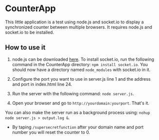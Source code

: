# CounterApp
This little application is a test using node.js and socket.io to display a synchronized counter between multiple browsers. It requires node.js and socket.io to be installed. 

## How to use it
1. node.js can be downloaded [here](http://nodejs.org/download/).
To install socket.io, run the following command in the CounterApp directory: `npm install socket.io`. You should now have a directory named `node_modules` with socket.io in it.

2. Configure the port you want to use in server.js line 1 and the address and port in index.html line 24.

3. Run the server with the following command: `node server.js`.

4. Open your browser and go to `http://yourdomain:yourport`. That's it.

You can also make the server run as a background process using: `nohup node server.js > output.log &`.

* By taping `/supersecretfunction` after your domain name and port number you will reset the counter to 0.